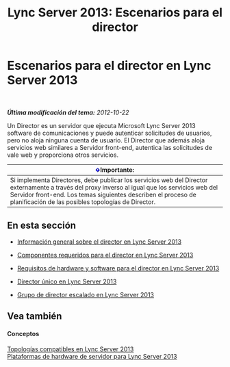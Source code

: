 ﻿---
title: 'Lync Server 2013: Escenarios para el director'
TOCTitle: Escenarios para el director
ms:assetid: d2cf384a-0860-4779-80ce-cba2543be322
ms:mtpsurl: https://technet.microsoft.com/es-es/library/Gg398908(v=OCS.15)
ms:contentKeyID: 48276773
ms.date: 01/07/2017
mtps_version: v=OCS.15
ms.translationtype: HT
---

# Escenarios para el director en Lync Server 2013

 

_**Última modificación del tema:** 2012-10-22_

Un Director es un servidor que ejecuta Microsoft Lync Server 2013  software de comunicaciones y puede autenticar solicitudes de usuarios, pero no aloja ninguna cuenta de usuario. El Director que además aloja servicios web similares a Servidor front-end, autentica las solicitudes de vale web y proporciona otros servicios.

<table>
<thead>
<tr class="header">
<th><img src="images/Gg425917.important(OCS.15).gif" title="important" alt="important" />Importante:</th>
</tr>
</thead>
<tbody>
<tr class="odd">
<td>Si implementa Directores, debe publicar los servicios web del Director externamente a través del proxy inverso al igual que los servicios web del Servidor front-end. Los temas siguientes describen el proceso de planificación de las posibles topologías de Director.</td>
</tr>
</tbody>
</table>


## En esta sección

  - [Información general sobre el director en Lync Server 2013](lync-server-2013-overview-of-the-director.md)

  - [Componentes requeridos para el director en Lync Server 2013](lync-server-2013-components-required-for-the-director.md)

  - [Requisitos de hardware y software para el director en Lync Server 2013](lync-server-2013-hardware-and-software-requirements-for-the-director.md)

  - [Director único en Lync Server 2013](lync-server-2013-single-director.md)

  - [Grupo de director escalado en Lync Server 2013](lync-server-2013-scaled-director-pool.md)

## Vea también

#### Conceptos

[Topologías compatibles en Lync Server 2013](lync-server-2013-supported-topologies.md)  
[Plataformas de hardware de servidor para Lync Server 2013](lync-server-2013-server-hardware-platforms.md)

